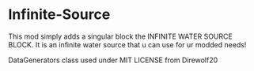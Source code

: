 # Infinite-Source

This mod simply adds a singular block the INFINITE WATER SOURCE BLOCK.
It is an infinite water source that u can use for ur modded needs!

DataGenerators class used under MIT LICENSE from Direwolf20
